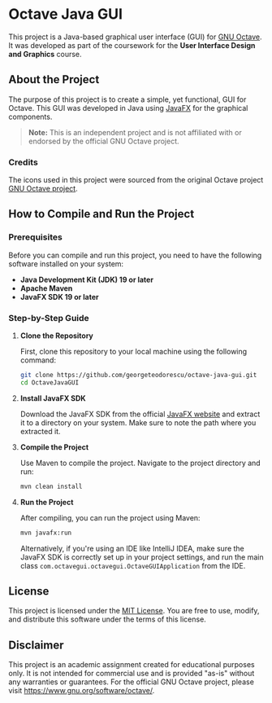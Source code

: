 # Octave Java GUI

This project is a Java-based graphical user interface (GUI) for [GNU Octave](https://www.gnu.org/software/octave/). It was developed as part of the coursework for the **User Interface Design and Graphics** course.

## About the Project

The purpose of this project is to create a simple, yet functional, GUI for Octave. This GUI was developed in Java using [JavaFX](https://openjfx.io/) for the graphical components.

> **Note:** This is an independent project and is not affiliated with or endorsed by the official GNU Octave project.

### Credits

The icons used in this project were sourced from the original Octave project [GNU Octave project](https://github.com/gnu-octave/octave).

## How to Compile and Run the Project

### Prerequisites

Before you can compile and run this project, you need to have the following software installed on your system:

- **Java Development Kit (JDK) 19 or later**
- **Apache Maven**
- **JavaFX SDK 19 or later**

### Step-by-Step Guide

1. **Clone the Repository**

   First, clone this repository to your local machine using the following command:

   ```bash
   git clone https://github.com/georgeteodorescu/octave-java-gui.git
   cd OctaveJavaGUI
    ```

2. **Install JavaFX SDK**

   Download the JavaFX SDK from the official [JavaFX website](https://openjfx.io/) and extract it to a directory on your system. Make sure to note the path where you extracted it.


3. **Compile the Project**

   Use Maven to compile the project. Navigate to the project directory and run:
    ```bash
    mvn clean install
    ``` 

4. **Run the Project**  

   After compiling, you can run the project using Maven:
    ```bash
    mvn javafx:run
    ```
   Alternatively, if you're using an IDE like IntelliJ IDEA, make sure the JavaFX SDK is correctly set up in your project settings, and run the main class `com.octavegui.octavegui.OctaveGUIApplication` from the IDE.


## License

This project is licensed under the [MIT License](https://github.com/georgeteodorescu/octave-java-gui/blob/main/LICENSE). You are free to use, modify, and distribute this software under the terms of this license.


## Disclaimer

This project is an academic assignment created for educational purposes only. It is not intended for commercial use and is provided "as-is" without any warranties or guarantees. For the official GNU Octave project, please visit https://www.gnu.org/software/octave/.
